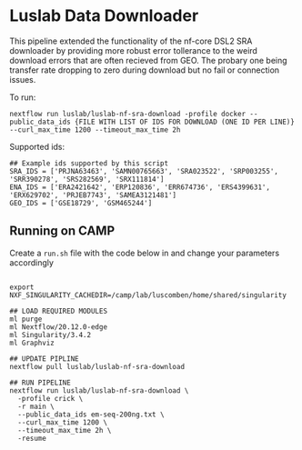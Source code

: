 # Luslab Data Downloader

This pipeline extended the functionality of the nf-core DSL2 SRA downloader by providing more robust error tollerance to the weird download errors that are often recieved from GEO. The probary one being transfer rate dropping to zero during download but no fail or connection issues.

To run:

```
nextflow run luslab/luslab-nf-sra-download -profile docker --public_data_ids {FILE WITH LIST OF IDS FOR DOWNLOAD (ONE ID PER LINE)} --curl_max_time 1200 --timeout_max_time 2h
```

Supported ids:

```
## Example ids supported by this script
SRA_IDS = ['PRJNA63463', 'SAMN00765663', 'SRA023522', 'SRP003255', 'SRR390278', 'SRS282569', 'SRX111814']
ENA_IDS = ['ERA2421642', 'ERP120836', 'ERR674736', 'ERS4399631', 'ERX629702', 'PRJEB7743', 'SAMEA3121481']
GEO_IDS = ['GSE18729', 'GSM465244']
```
## Running on CAMP

Create a `run.sh` file with the code below in and change your parameters accordingly

```#!/bin/sh

export NXF_SINGULARITY_CACHEDIR=/camp/lab/luscomben/home/shared/singularity

## LOAD REQUIRED MODULES
ml purge
ml Nextflow/20.12.0-edge
ml Singularity/3.4.2
ml Graphviz

## UPDATE PIPLINE
nextflow pull luslab/luslab-nf-sra-download

## RUN PIPELINE
nextflow run luslab/luslab-nf-sra-download \
  -profile crick \
  -r main \
  --public_data_ids em-seq-200ng.txt \
  --curl_max_time 1200 \
  --timeout_max_time 2h \
  -resume
  ```
